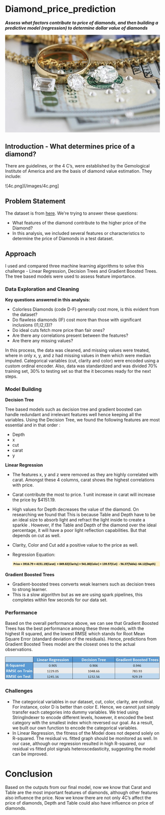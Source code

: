 # Diamond_price_prediction

***Assess what factors contribute to price of diamonds, and then building a predictive model (regression) to determine dollar value of diamonds***

![banner-img](/images/banner.jpg) 

## Introduction - What determines price of a diamond?

There are guidelines, or the 4 C’s, were established by the Gemological Institute of America and are the basis of diamond value estimation. They include:

![4c.png](/images/4c.png]

## Problem Statement

The dataset is from [here](https://www.kaggle.com/shivam2503/diamonds). We're trying to answer these questions:

- What features of the diamond contribute to the higher price of the Diamond?
- In this analysis, we included several features or characteristics to determine the price of Diamonds in a test dataset.

## Approach

I used and compared three machine learning algorithms to solve this challenge - Linear Regression, Decision Trees and Gradient Boosted Trees. The tree based models were used to assess feature importance. 

### Data Exploration and Cleaning

**Key questions answered in this analysis:**

- Colorless Diamonds (code D-F) generally cost more, is this evident from the dataset?
- Do flawless diamonds (IF) cost more than those with significant inclusions (I1,I2,I3)?
- Do ideal cuts fetch more price than fair ones?
- Are there any correlations present between the features?
- Are there any missing values?

In this process, the data was cleaned, and missing values were treated, where in only x, y, and z had missing values in them which were median imputed. Categorical variables (cut, clarity and color) were encoded using a custom ordinal encoder. Also, data was standardized and was divided 70% training set, 30% to testing set so that the it becomes ready for the next steps.

### Model Building

**Decision Tree**

Tree based models such as decision tree and gradient boosted can handle redundant and irrelevant features well hence keeping all the variables. Using the Decision Tree, we found the following features are most essential and in that order : 

- Depth
- x
- cut
- carat
- y

**Linear Regression**

- The features x, y and z were removed as they are highly correlated with carat. Amongst these 4 columns, carat shows the highest correlations with price.
- Carat contribute the most to price. 1 unit increase in carat will increase the price by $4151.19.
- High values for Depth decreases the value of the diamond. On researching we found that This is because Table and Depth have to be an ideal size to absorb light and refract the light inside to create a sparkle . However, if the Table and Depth of the diamond over the ideal percentage, it will have a poor light reflection capabilities. But that depends on cut as well.
- Clarity, Color and Cut add a positive value to the price as well.
- Regression Equation:

    ![eq](/images/eq.png)

**Gradient Boosted Trees**

- Gradient-boosted trees converts weak learners such as decision trees to strong learner.
- This is a slow algorithm but as we are using spark pipelines, this completes within few seconds for our data set.

### Performance

Based on the overall performance above, we can see that Gradient Boosted Trees has the best performance among these three models, with the highest R squared, and the lowest RMSE which stands for Root Mean Square Error (standard deviation of the residuals). Hence, predictions from Gradient Boosted Trees model are the closest ones to the actual observations.

![overall](/images/overall.png)

### Challenges

- The categorical variables in our dataset,  cut, color, clarity, are ordinal. For instance, color D is better than color E. Hence, we cannot just simply transfer each categories into dummy variables. We  tried using StringIndexer to encode different levels, however, it encoded the best category with the smallest index which reversed our goal. As a result, we built our own function to encode the categorical variables.
- In Linear Regression, the fitness of the Model does not depend solely on R-squared. The residual vs. fitted graph should be monitored as well. In our case, although our regression resulted in high R-squared, our residual vs fitted plot signals heteroscedasticity, suggesting the model can be improved.

# Conclusion

Based on the outputs from our final model, now we know that Carat and Table are the most important features of diamonds, although other features also influence the price.  Now we know there are not only 4C’s affect the price of diamonds, Depth and Table could also have influence on price of diamonds.